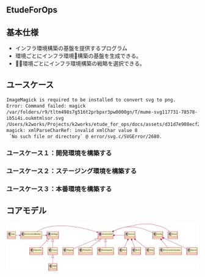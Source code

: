   
  
EtudeForOps
---
  
## 基本仕様
  
+ インフラ環境構築の基盤を提供するプログラム
+ 環境ごとにインフラ環境構築の基盤を生成できる。
+ 環境ごとにインフラ環境構築の戦略を選択できる。
  
## ユースケース
  

```
ImageMagick is required to be installed to convert svg to png.
Error: Command failed: magick /var/folders/r9/tltm498s7g516t2prbpxr3pw0000gn/T/mume-svg117731-78578-ib5i4i.oukmtmlsor.svg /Users/k2works/Projects/k2works/etude_for_ops/docs/assets/d31d7e908ecf242d7e9e6e4935cf12d70.png
magick: xmlParseCharRef: invalid xmlChar value 8
 `No such file or directory` @ error/svg.c/SVGError/2680.

```  

  
### ユースケース１：開発環境を構築する
  
  
### ユースケース２：ステージング環境を構築する
  
  
### ユースケース３：本番環境を構築する
  
  
  
## コアモデル
  

![](assets/d31d7e908ecf242d7e9e6e4935cf12d70.png?0.2750014775331606)  
  